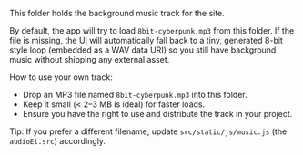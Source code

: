 This folder holds the background music track for the site.

By default, the app will try to load `8bit-cyberpunk.mp3` from this folder. If the file is missing, the UI will automatically fall back to a tiny, generated 8-bit style loop (embedded as a WAV data URI) so you still have background music without shipping any external asset.

How to use your own track:
- Drop an MP3 file named `8bit-cyberpunk.mp3` into this folder.
- Keep it small (< 2–3 MB is ideal) for faster loads.
- Ensure you have the right to use and distribute the track in your project.

Tip: If you prefer a different filename, update `src/static/js/music.js` (the `audioEl.src`) accordingly.
